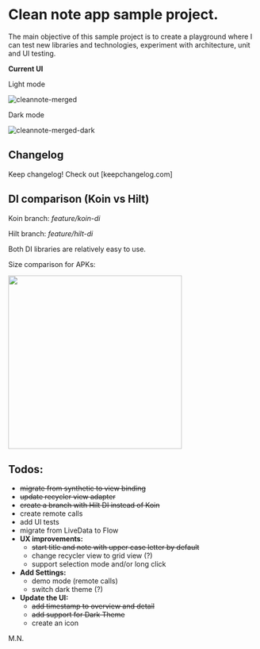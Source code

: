 # Clean note app sample project.
The main objective of this sample project is to create a playground where I can test new libraries and technologies, experiment with architecture, unit and UI testing.

**Current UI**

Light mode

![cleannote-merged](/uploads/7523f6b49c879069c3fccbe4cffa8a6a/cleannote-merged.jpg)

Dark mode

![cleannote-merged-dark](/uploads/d4322da6613dfb47cb2e4c852e167e8d/cleannote-merged-dark.jpg)

## Changelog
Keep changelog! Check out [keepchangelog.com]

## DI comparison (Koin vs Hilt)
Koin branch: *feature/koin-di*

Hilt branch: *feature/hilt-di*

Both DI libraries are relatively easy to use.

Size comparison for APKs:

<img src="https://gitlab.com/mn155gi/cleannoteapp/uploads/4aa6713d08e79badd4a656f149f71b08/di-comparison.png" width="350">

## Todos: 
- ~~migrate from synthetic to view binding~~
- ~~update recycler view adapter~~
- ~~create a branch with Hilt DI instead of Koin~~
- create remote calls
- add UI tests
- migrate from LiveData to Flow
- **UX improvements:**
    - ~~start title and note with upper case letter by default~~
    - change recycler view to grid view (?)
    - support selection mode and/or long click
- **Add Settings:**
    - demo mode (remote calls)
    - switch dark theme (?)
- **Update the UI:**
    - ~~add timestamp to overview and detail~~
    - ~~add support for Dark Theme~~
    - create an icon

M.N.
